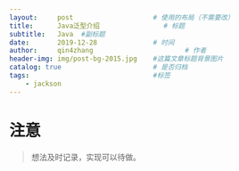 ```yaml
---
layout:     post   				    # 使用的布局（不需要改）
title:      Java泛型介绍 				# 标题 
subtitle:   Java  #副标题
date:       2019-12-28 				# 时间
author:     qin4zhang 						# 作者
header-img: img/post-bg-2015.jpg 	#这篇文章标题背景图片
catalog: true 						# 是否归档
tags:								#标签
    - jackson
---
```


# 注意
> 想法及时记录，实现可以待做。